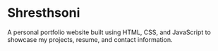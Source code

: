 # Shresthsoni
A personal portfolio website built using HTML, CSS, and JavaScript to showcase my projects, resume, and contact information.
